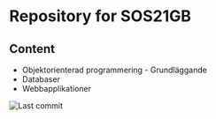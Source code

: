 # Repository for SOS21GB

## Content
- Objektorienterad programmering - Grundläggande
- Databaser
- Webbapplikationer
  
![Last commit](https://img.shields.io/github/last-commit/BubbaJJ/HAKSOS21?style=for-the-badge)

